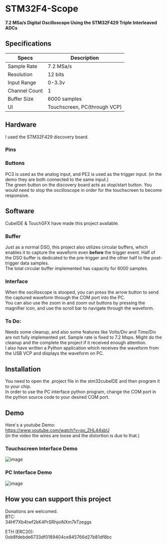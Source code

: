 # STM32F4-Scope
**7.2 MSa/s Digital Oscilloscope Using the STM32F429 Triple Interleaved ADCs**

## Specifications
| Specs | Description |
| ----- | ----------- |
| Sample Rate | 7.2 MSa/s |
| Resolution | 12 bits |
| Input Range | 0-3.3v |
| Channel Count | 1 |
| Buffer Size | 6000 samples |
| UI | Touchscreen, PC(through VCP) |

## Hardware
I used the STM32F429 discovery board. <br>
### Pins

### Buttons
PC3 is used as the analog input, and PE2 is used as the trigger input. (in the demo they are both connected to the same input.) <br>
The green button on the discovery board acts as stop/start button. You would need to stop the oscilloscope in order for the touchscreen to become responsive. <br>

## Software
CubeIDE & TouchGFX have made this project available. <br>
### Buffer
Just as a normal DSO, this project also utilizes circular buffers, which enables it to capture the waveform even **before** the trigger event. Half of the DSO buffer is dedicated to the pre-trigger and the other half to the post-trigger data samples. <br>
The total circular buffer implemented has capacity for 6000 samples. <br>
### Interface
When the oscilloscope is stooped, you can press the arrow button to send the captured waveform through the COM port into the PC. <br>
You can also use the zoom in and zoom out buttons by pressing the magnifier icon, and use the scroll bar to navigate through the waveform. <br>
### To Do:
Needs some cleanup, and also some features like Volts/Div and Time/Div are not fully implemented yet. Sample rate is fixed to 7.2 Msps. Might do the cleanup and the complete the project if it received enough attention. <br>
I also have written a Python application which receives the waveform from the USB VCP and displays the waveform on PC.

## Installation
You need to open the .project file in the stm32cubeIDE and then program it to your chip. <br>
In order to use the PC interface python program, change the COM port in the python source code to your desired COM port.

## Demo
Here's a youtube Demo:<br>
https://www.youtube.com/watch?v=pv_ZHL44sbU<br>
(in the video the wires are loose and the distortion is due to that.)<br>
### Touchscreen Interface Demo
![image](https://user-images.githubusercontent.com/8644346/178038125-e4bdb67a-f545-4dda-a86f-d97f4b7a3c98.png) <br>
### PC Interface Demo
![image](https://user-images.githubusercontent.com/8644346/186186668-074957f8-7df2-4b6a-9288-2991fcd593d2.png)


## How you can support this project
Donations are welcomed.<br>
BTC:<br>
34Hf7Xb4twf2kK4PrSRhjoiNXm7kTzeggs

ETH (ERC20):<br>
0xb8fdebde6733df0189404ce845766d27b81df8bc
